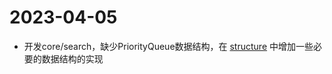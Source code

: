 # 2023-04-05

- 开发core/search，缺少PriorityQueue数据结构，在 [structure](core/util/structure) 中增加一些必要的数据结构的实现